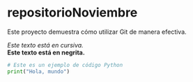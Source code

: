 # repositorioNoviembre

Este proyecto demuestra cómo utilizar Git de manera efectiva.

*Este texto está en cursiva.*  
**Este texto está en negrita.**

```python
# Este es un ejemplo de código Python
print("Hola, mundo")
